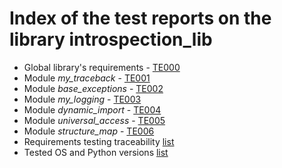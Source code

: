 # Index of the test reports on the library introspection_lib

* Global library's requirements - [TE000](./TE000_library_test_report.md)
* Module *my_traceback* - [TE001](./TE001_traceback_test_report.md)
* Module *base_exceptions* - [TE002](./TE002_base_exceptions_test_report.md)
* Module *my_logging* - [TE003](./TE003_logging_test_report.md)
* Module *dynamic_import* - [TE004](./TE004_dynamic_import_test_report.md)
* Module *universal_access* - [TE005](./TE005_universal_access_test_report.md)
* Module *structure_map* - [TE006](./TE006_structure_map_test_report.md)
* Requirements testing traceability [list](./traceability.md)
* Tested OS and Python versions [list](./tested_OS.md)
